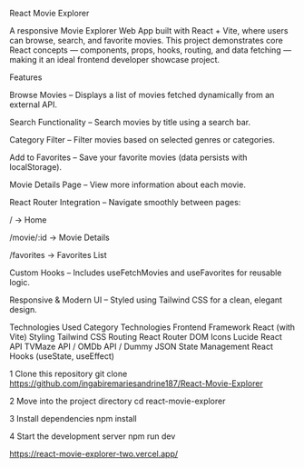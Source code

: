 React Movie Explorer

A responsive Movie Explorer Web App built with React + Vite, where users can browse, search, and favorite movies.
This project demonstrates core React concepts — components, props, hooks, routing, and data fetching — making it an ideal frontend developer showcase project.

Features

 Browse Movies – Displays a list of movies fetched dynamically from an external API.

 Search Functionality – Search movies by title using a search bar.

 Category Filter – Filter movies based on selected genres or categories.

 Add to Favorites – Save your favorite movies (data persists with localStorage).

 Movie Details Page – View more information about each movie.

 React Router Integration – Navigate smoothly between pages:

/ → Home

/movie/:id → Movie Details

/favorites → Favorites List

 Custom Hooks – Includes useFetchMovies and useFavorites for reusable logic.

 Responsive & Modern UI – Styled using Tailwind CSS for a clean, elegant design.

 Technologies Used
Category	Technologies
Frontend Framework	React (with Vite)
Styling	Tailwind CSS
Routing	React Router DOM
Icons	Lucide React
API	TVMaze API / OMDb API / Dummy JSON
State Management	React Hooks (useState, useEffect)

 1️ Clone this repository
git clone https://github.com/ingabiremariesandrine187/React-Movie-Explorer

2 Move into the project directory
cd react-movie-explorer

 3️ Install dependencies
npm install

 4️ Start the development server
npm run dev

https://react-movie-explorer-two.vercel.app/